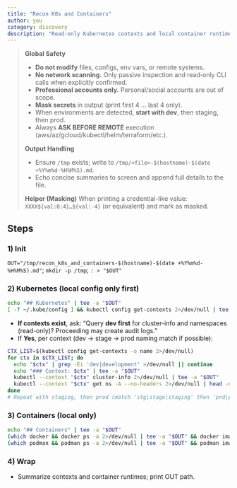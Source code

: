 ```yaml
---
title: "Recon K8s and Containers"
author: you
category: discovery
description: "Read-only Kubernetes contexts and local container runtime inventory; optional minimal cluster info on confirm."
---
```



> **Global Safety**
> - **Do not modify** files, configs, env vars, or remote systems.
> - **No network scanning.** Only passive inspection and read‑only CLI calls when explicitly confirmed.
> - **Professional accounts only.** Personal/social accounts are out of scope.
> - **Mask secrets** in output (print first 4 … last 4 only).
> - When environments are detected, **start with dev**, then staging, then prod.
> - Always **ASK BEFORE REMOTE** execution (aws/az/gcloud/kubectl/helm/terraform/etc.).
>
> **Output Handling**
> - Ensure `/tmp` exists; write to `/tmp/<file>-$(hostname)-$(date +%Y%m%d-%H%M%S).md`.
> - Echo concise summaries to screen and append full details to the file.
>
> **Helper (Masking)**
> When printing a credential-like value: `XXXX${val:0:4}…${val:-4}` (or equivalent) and mark as masked.


## Steps

### 1) Init
`OUT="/tmp/recon_k8s_and_containers-$(hostname)-$(date +%Y%m%d-%H%M%S).md"`; `mkdir -p /tmp`; `: > "$OUT"`

### 2) Kubernetes (local config only first)
```bash
echo "## Kubernetes" | tee -a "$OUT"
[ -f ~/.kube/config ] && kubectl config get-contexts 2>/dev/null | tee -a "$OUT"
```
- **If contexts exist**, ask: “Query **dev first** for cluster-info and namespaces (read-only)? Proceeding may create audit logs.”
- If **Yes**, per context (dev → stage → prod naming match if possible):
```bash
CTX_LIST=$(kubectl config get-contexts -o name 2>/dev/null)
for ctx in $CTX_LIST; do
  echo "$ctx" | grep -Ei 'dev|development' >/dev/null || continue
  echo "### Context: $ctx" | tee -a "$OUT"
  kubectl --context "$ctx" cluster-info 2>/dev/null | tee -a "$OUT"
  kubectl --context "$ctx" get ns -A --no-headers 2>/dev/null | head -n 50 | tee -a "$OUT"
done
# Repeat with staging, then prod (match 'stg|stage|staging' then 'prd|prod|production')
```

### 3) Containers (local only)
```bash
echo "## Containers" | tee -a "$OUT"
(which docker && docker ps -a 2>/dev/null | tee -a "$OUT" && docker images 2>/dev/null | tee -a "$OUT" && docker context ls 2>/dev/null | tee -a "$OUT") || true
(which podman && podman ps -a 2>/dev/null | tee -a "$OUT" && podman images 2>/dev/null | tee -a "$OUT") || true
```

### 4) Wrap
- Summarize contexts and container runtimes; print OUT path.
